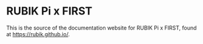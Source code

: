 # RUBIK Pi x FIRST

This is the source of the documentation website for RUBIK Pi x FIRST, found at https://rubik.github.io/.
